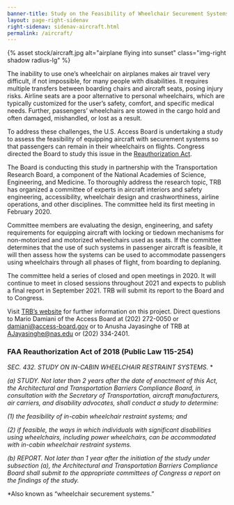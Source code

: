 ```yaml
---
banner-title: Study on the Feasibility of Wheelchair Securement Systems on Aircraft
layout: page-right-sidenav
right-sidenav: sidenav-aircraft.html
permalink: /aircraft/
---
```


{% asset stock/aircraft.jpg alt="airplane flying into sunset" class="img-right shadow radius-lg" %}

The inability to use one’s wheelchair on airplanes makes air travel very difficult, if not impossible, for many people with disabilities. It requires multiple transfers between boarding chairs and aircraft seats, posing injury risks. Airline seats are a poor alternative to personal wheelchairs, which are typically customized for the user’s safety, comfort, and specific medical needs. Further, passengers’ wheelchairs are stowed in the cargo hold and often damaged, mishandled, or lost as a result. 

To address these challenges, the U.S. Access Board is undertaking a study to assess the feasibility of equipping aircraft with securement systems so that passengers can remain in their wheelchairs on flights. Congress directed the Board to study this issue in the [Reauthorization Act](https://www.congress.gov/bill/115th-congress/house-bill/302/text?q=%7B%22search%22%3A%5B%22FAA+Reauthorization%22%5D%7D).  

The Board is conducting this study in partnership with the Transportation Research Board, a component of the National Academies of Science, Engineering, and Medicine. To thoroughly address the research topic, TRB has organized a committee of experts in aircraft interiors and safety engineering, accessibility, wheelchair design and crashworthiness, airline operations, and other disciplines. The committee held its first meeting in February 2020. 

Committee members are evaluating the design, engineering, and safety requirements for equipping aircraft with locking or tiedown mechanisms for non-motorized and motorized wheelchairs used as seats. If the committee determines that the use of such systems in passenger aircraft is feasible, it will then assess how the systems can be used to accommodate passengers using wheelchairs through all phases of flight, from boarding to deplaning. 

The committee held a series of closed and open meetings in 2020.  It will continue to meet in closed sessions throughout 2021 and expects to publish a final report in September 2021.  TRB will submit its report to the Board and to Congress. 

Visit [TRB’s website](https://www8.nationalacademies.org/pa/projectview.aspx?key=51840) for further information on this project.  Direct questions to Mario Damiani of the Access Board at (202) 272-0050 or [damiani@access-board.gov](damiani@access-board.gov) or to Anusha Jayasinghe of TRB at [AJayasinghe@nas.edu](AJayasinghe@nas.edu) or (202) 334-2401. 

### FAA Reauthorization Act of 2018 (Public Law 115-254) 

*SEC. 432. STUDY ON IN-CABIN WHEELCHAIR RESTRAINT SYSTEMS.* * 

*(a) STUDY. Not later than 2 years after the date of enactment of this Act, the Architectural and Transportation Barriers Compliance Board, in consultation with the Secretary of Transportation, aircraft manufacturers, air carriers, and disability advocates, shall conduct a study to determine:*

*(1) the feasibility of in-cabin wheelchair restraint systems; and*

*(2) if feasible, the ways in which individuals with significant disabilities using wheelchairs, including power wheelchairs, can be accommodated with in-cabin wheelchair restraint systems.*

*(b) REPORT. Not later than 1 year after the initiation of the study under subsection (a), the Architectural and Transportation Barriers Compliance Board shall submit to the appropriate committees of Congress a report on the findings of the study.*

*Also known as “wheelchair securement systems.” 

